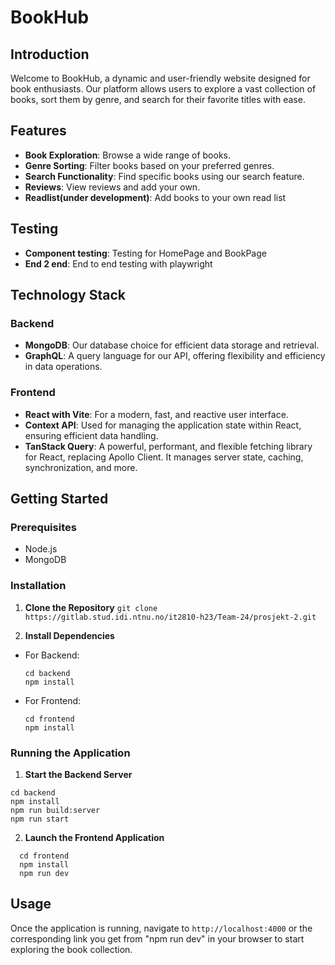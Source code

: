 # BookHub

## Introduction

Welcome to BookHub, a dynamic and user-friendly website designed for book enthusiasts. Our platform allows users to explore a vast collection of books, sort them by genre, and search for their favorite titles with ease.

## Features

- **Book Exploration**: Browse a wide range of books.
- **Genre Sorting**: Filter books based on your preferred genres.
- **Search Functionality**: Find specific books using our search feature.
- **Reviews**: View reviews and add your own.
- **Readlist(under development)**: Add books to your own read list

## Testing

- **Component testing**: Testing for HomePage and BookPage
- **End 2 end**: End to end testing with playwright

## Technology Stack

### Backend

- **MongoDB**: Our database choice for efficient data storage and retrieval.
- **GraphQL**: A query language for our API, offering flexibility and efficiency in data operations.

### Frontend

- **React with Vite**: For a modern, fast, and reactive user interface.
- **Context API**: Used for managing the application state within React, ensuring efficient data handling.
- **TanStack Query**: A powerful, performant, and flexible fetching library for React, replacing Apollo Client. It manages server state, caching, synchronization, and more.

## Getting Started

### Prerequisites

- Node.js
- MongoDB

### Installation

1. **Clone the Repository**
`git clone https://gitlab.stud.idi.ntnu.no/it2810-h23/Team-24/prosjekt-2.git`

2. **Install Dependencies**
- For Backend:
  ```
  cd backend
  npm install
  ```
- For Frontend:
  ```
  cd frontend
  npm install
  ```

### Running the Application

1. **Start the Backend Server**
  ```
  cd backend
  npm install
  npm run build:server
  npm run start
  ```
2. **Launch the Frontend Application**
```
  cd frontend
  npm install
  npm run dev
  ```

## Usage

Once the application is running, navigate to `http://localhost:4000` or the corresponding link you get from "npm run dev" in your browser to start exploring the book collection.

